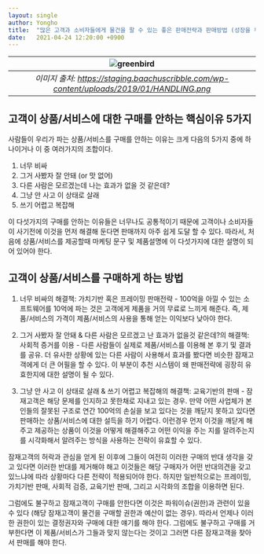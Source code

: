 ```yaml
---
layout: single
author: Yongho
title:  "많은 고객과 소비자들에게 물건을 팔 수 있는 좋은 판매전략과 판매방법 (성장을 위한 지식 #10)"
date:   2021-04-24 12:20:00 +0900
---
```


| ![greenbird](https://staging.baachuscribble.com/wp-content/uploads/2019/01/HANDLING.png) |
| :--: |
| *이미지 출처: https://staging.baachuscribble.com/wp-content/uploads/2019/01/HANDLING.png* |

## 고객이 상품/서비스에 대한 구매를 안하는 핵심이유 5가지

사람들이 우리가 파는 상품/서비스를 구매를 안하는 이유는 크게 다음의 5가지 중에 하나이거나 이 중 여러가지의 조합이다.

1. 너무 비싸
2. 그거 사봤자 잘 안돼 (or 맛 없어)
3. 다른 사람은 모르겠는데 나는 효과가 없을 것 같은데? 
4. 그냥 안 사고 이 상태로 살래
5. 쓰기 어렵고 복잡해

이 다섯가지의 구매를 안하는 이유들은 너무나도 공통적이기 때문에 고객이나 소비자들이 사기전에 이것을 먼저 해결해 둔다면 판매까지 아주 쉽게 도달 할 수 있다. 따라서, 처음에 상품/서비스를 제공할때 마케팅 문구 및 제품설명에 이 다섯가지에 대한 설명이 되어 있어야 한다. 

## 고객이 상품/서비스를 구매하게 하는 방법

1. 너무 비싸의 해결책: 가치기반 혹은 프레이밍 판매전략 - 100억을 아낄 수 있는 소프트웨어를 10억에 파는 것은 고객에게 제품을 거의 무료로 느끼게 해준다. 즉, 제품/서비스의 가격이 제품/서비스의 사용을 통해 얻는 이익보다 낮아야 한다. 

2. 그거 사봤자 잘 안돼 & 다른 사람은 모르겠고 난 효과가 없을것 같은데?의 해결책: 사회적 증거를 이용 - 다른 사람들이 실제로 제품/서비스를 이용해 본 후기 및 결과를 공유. 더 유사한 상황에 있는 다른 사람이 사용해서 효과를 봤다면 비슷한 잠재고객에게 더 큰 어필을 할 수 있다. 이 부분이 추천 시스템이 왜 판매전략에 굉장히 유효한지에 대한 설명이 될 수 있다.

3. 그냥 안 사고 이 상태로 살래 & 쓰기 어렵고 복잡해의 해결책: 교육기반의 판매 - 잠재고객은 해당 문제를 인지하고 못한채로 지내고 있는 경우. 만약 어떤 사업체가 본인들의 잘못된 구조로 연간 100억의 손실을 보고 있다는 것을 깨닫지 못하고 있다면 판매하는 상품/서비스에 대한 설득을 하기 어렵다. 이런경우 먼저 이것을 깨닫게 해주고 제공하는 상품이 이것을 어떻게 해결해주고 어떤 이익을 주는 지를 알려주는지를 시각화해서 알려주는 방식을 사용하는 전략이 유효할 수 있다.

잠재고객의 허락과 관심을 얻게 된 이후에 그들이 여전히 이러한 구매의 반대 생각을 갖고 있다면 이러한 반대를 제거해야 해고 이것들은 해당 구매자가 어떤 반대의견을 갖고 있느냐에 따라 상황마다 다른 전략이 적용되어야 한다. 하지만 일반적으로는 프레이밍, 가치기반 판매, 사회적 검증, 교육기반 판매, 그리고 시각화의 조합을 이용하면 된다.

그럼에도 불구하고 잠재고객이 구매를 안한다면 이것은 파워이슈(권한)과 관련이 있을 수 있다 (해당 잠재고객이 물건을 구매할 권한과 예산이 없는 경우). 따라서 언제나 이러한 권한이 있는 결정권자와 구매에 대한 얘기를 해야 한다. 그럼에도 불구하고 구매를 거부한다면 이 제품/서비스가 그들과 맞지 않는다는 것이고 그러면 다른 잠재고객을 찾아서 판매를 해야 한다.

